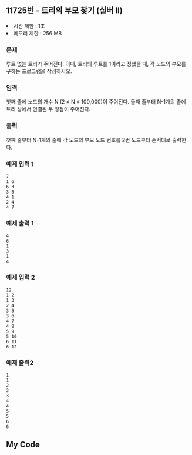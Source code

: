 ## 11725번 - 트리의 부모 찾기 (실버 II)

<li>시간 제한 : 1초</li>
<li>메모리 제한 : 256 MB</li>

### 문제
루트 없는 트리가 주어진다. 이때, 트리의 루트를 1이라고 정했을 때, 각 노드의 부모를 구하는 프로그램을 작성하시오.<br>

### 입력
첫째 줄에 노드의 개수 N (2 ≤ N ≤ 100,000)이 주어진다. 둘째 줄부터 N-1개의 줄에 트리 상에서 연결된 두 정점이 주어진다.<br>

### 출력
첫째 줄부터 N-1개의 줄에 각 노드의 부모 노드 번호를 2번 노드부터 순서대로 출력한다.<br>

### 예제 입력 1
```
7
1 6
6 3
3 5
4 1
2 4
4 7
```
### 예제 출력 1
```
4
6
1
3
1
4
```
### 예제 입력 2
```
12
1 2
1 3
2 4
3 5
3 6
4 7
4 8
5 9
5 10
6 11
6 12
```
### 예제 출력2
```
1
1
2
3
3
4
4
5
5
6
6
```
## My Code
```
```
